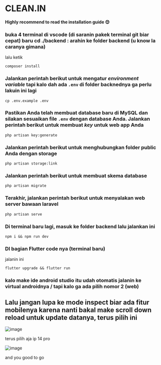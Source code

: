 # CLEAN.IN

**Highly recommend to read the installation guide 😊**

### buka 4 terminal di vscode (di saranin pakek terminal git biar cepat) baru cd ./backend : arahin ke folder backend (u know la caranya gimana)
lalu ketik

```
composer install
```

### Jalankan perintah berikut untuk mengatur _environment variable_ tapi kalo dah ada `.env` di folder backnednya ga perlu lakuin ini lagi

```
cp .env.example .env
```

### Pastikan Anda telah membuat database baru di MySQL dan silakan sesuaikan file `.env` dengan database Anda. Jalankan perintah berikut untuk membuat _key_ untuk web app Anda

```
php artisan key:generate
```

### Jalankan perintah berikut untuk menghubungkan folder public Anda dengan storage

```
php artisan storage:link
```

### Jalankan perintah berikut untuk membuat skema database

```
php artisan migrate
```

### Terakhir, jalankan perintah berikut untuk menyalakan web server bawaan laravel

```
php artisan serve
```

### Di terminal baru lagi, masuk ke folder backend lalu jalankan ini

```
npm i && npm run dev
```

### DI bagian Flutter code nya (terminal baru)

jalanin ini

```
flutter upgrade && flutter run
```

### kalo make ide android studio itu udah otomatis jalanin ke virtual androidnya / tapi kalo ga ada pilih nomor 2 (web)

## Lalu jangan lupa ke mode inspect biar ada fitur mobilenya karena nanti bakal make scroll down reload untuk update datanya, terus pilih ini 

![image](https://github.com/Rayyks/CLEAN.IN/assets/95673499/d472f475-09f2-4f7d-a34b-717939714d42)

terus pilih aja ip 14 pro

 ![image](https://github.com/Rayyks/CLEAN.IN/assets/95673499/d29ea501-d942-4f0e-873a-672d21b44d01)

and you good to go 
